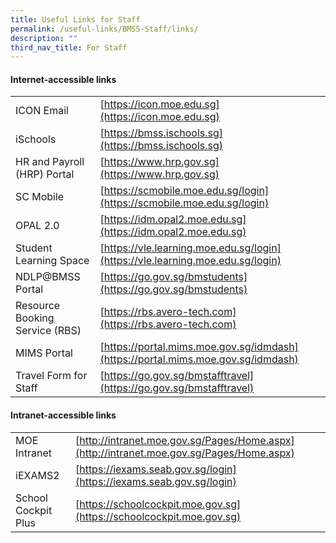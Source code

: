 ```yaml
---
title: Useful Links for Staff
permalink: /useful-links/BMSS-Staff/links/
description: ""
third_nav_title: For Staff
---
```

#### Internet-accessible links

|  |  |
|---|---|
| ICON Email | [https://icon.moe.edu.sg](https://icon.moe.edu.sg)|
| iSchools | [https://bmss.ischools.sg](https://bmss.ischools.sg) |
| HR and Payroll (HRP) Portal | [https://www.hrp.gov.sg](https://www.hrp.gov.sg) |
| SC Mobile | [https://scmobile.moe.edu.sg/login](https://scmobile.moe.edu.sg/login) |
| OPAL 2.0 | [https://idm.opal2.moe.edu.sg](https://idm.opal2.moe.edu.sg) |
| Student Learning Space | [https://vle.learning.moe.edu.sg/login](https://vle.learning.moe.edu.sg/login) |
| NDLP@BMSS Portal | [https://go.gov.sg/bmstudents](https://go.gov.sg/bmstudents) |
| Resource Booking Service (RBS) | [https://rbs.avero-tech.com](https://rbs.avero-tech.com) |
| MIMS Portal | [https://portal.mims.moe.gov.sg/idmdash](https://portal.mims.moe.gov.sg/idmdash) |
| Travel Form for Staff| [https://go.gov.sg/bmstafftravel](https://go.gov.sg/bmstafftravel) |

#### Intranet-accessible links

|  |  |
|---|---|
| MOE Intranet | [http://intranet.moe.gov.sg/Pages/Home.aspx](http://intranet.moe.gov.sg/Pages/Home.aspx) |
| iEXAMS2 | [https://iexams.seab.gov.sg/login](https://iexams.seab.gov.sg/login) |
| School Cockpit Plus | [https://schoolcockpit.moe.gov.sg](https://schoolcockpit.moe.gov.sg) |